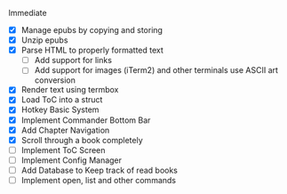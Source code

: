 Immediate
- [x] Manage epubs by copying and storing
- [x] Unzip epubs
- [x] Parse HTML to properly formatted text
  - [ ] Add support for links
  - [ ] Add support for images (iTerm2) and other terminals use ASCII art conversion
- [x] Render text using termbox
- [x] Load ToC into a struct
- [x] Hotkey Basic System
- [x] Implement Commander Bottom Bar
- [x] Add Chapter Navigation
- [x] Scroll through a book completely
- [ ] Implement ToC Screen
- [ ] Implement Config Manager
- [ ] Add Database to Keep track of read books
- [ ] Implement open, list and other commands
